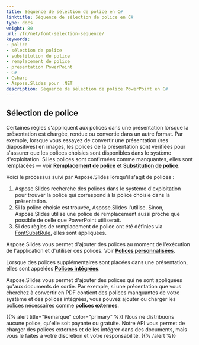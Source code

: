 ```yaml
---
title: Séquence de sélection de police en C#
linktitle: Séquence de sélection de police en C#
type: docs
weight: 80
url: /fr/net/font-selection-sequence/
keywords:
- police
- sélection de police
- substitution de police
- remplacement de police
- présentation PowerPoint
- C#
- Csharp
- Aspose.Slides pour .NET
description: Séquence de sélection de police PowerPoint en C#
---
```


## Sélection de police

Certaines règles s'appliquent aux polices dans une présentation lorsque la présentation est chargée, rendue ou convertie dans un autre format. Par exemple, lorsque vous essayez de convertir une présentation (ses diapositives) en images, les polices de la présentation sont vérifiées pour s'assurer que les polices choisies sont disponibles dans le système d'exploitation. Si les polices sont confirmées comme manquantes, elles sont remplacées — voir [**Remplacement de police**](https://docs.aspose.com/slides/net/font-replacement/) et [**Substitution de police**](https://docs.aspose.com/slides/net/font-substitution/).

Voici le processus suivi par Aspose.Slides lorsqu'il s'agit de polices :

1. Aspose.Slides recherche des polices dans le système d'exploitation pour trouver la police qui correspond à la police choisie dans la présentation. 
2. Si la police choisie est trouvée, Aspose.Slides l'utilise. Sinon, Aspose.Slides utilise une police de remplacement aussi proche que possible de celle que PowerPoint utiliserait.
3. Si des règles de remplacement de police ont été définies via [FontSubstRule](https://reference.aspose.com/slides/net/aspose.slides/fontsubstrule/), elles sont appliquées.

Aspose.Slides vous permet d'ajouter des polices au moment de l'exécution de l'application et d'utiliser ces polices. Voir [**Polices personnalisées**](https://docs.aspose.com/slides/net/custom-font/). 

Lorsque des polices supplémentaires sont placées dans une présentation, elles sont appelées [**Polices intégrées**](https://docs.aspose.com/slides/net/embedded-font/).

Aspose.Slides vous permet d'ajouter des polices qui ne sont appliquées qu'aux documents de sortie. Par exemple, si une présentation que vous cherchez à convertir en PDF contient des polices manquantes de votre système et des polices intégrées, vous pouvez ajouter ou charger les polices nécessaires comme **polices externes**. 

{{% alert title="Remarque" color="primary" %}} 
Nous ne distribuons aucune police, qu'elle soit payante ou gratuite. Notre API vous permet de charger des polices externes et de les intégrer dans des documents, mais vous le faites à votre discrétion et votre responsabilité.
{{% /alert %}}